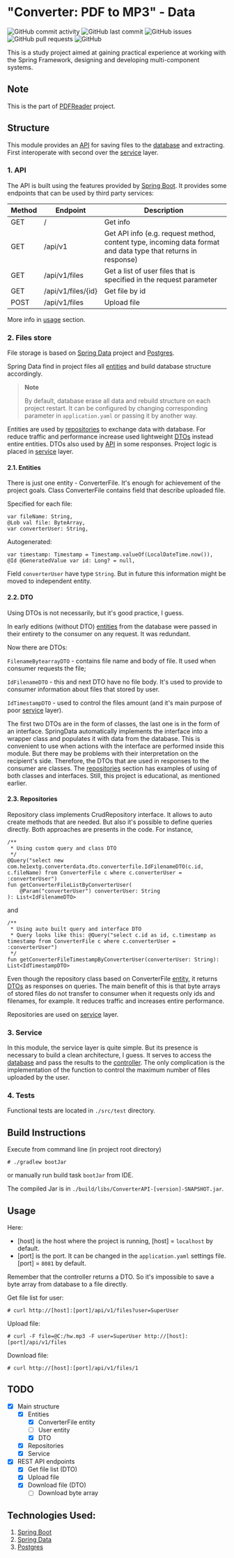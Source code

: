# "Converter: PDF to MP3" - Data

![GitHub commit activity](https://img.shields.io/github/commit-activity/m/he1ex-tG/ConverterAPI?logo=GitHub) ![GitHub last commit](https://img.shields.io/github/last-commit/he1ex-tG/ConverterAPI?logo=GitHub) ![GitHub issues](https://img.shields.io/github/issues/he1ex-tG/ConverterAPI?logo=GitHub) ![GitHub pull requests](https://img.shields.io/github/issues-pr/he1ex-tG/ConverterAPI?logo=GitHub) ![GitHub](https://img.shields.io/github/license/he1ex-tg/converterapi?logo=GitHub)

This is a study project aimed at gaining practical experience at
working with the Spring Framework, designing and developing multi-component
systems.

## Note

This is the part of [PDFReader](https://github.com/he1ex-tG/PDFReader) project.

## Structure

This module provides an [API](#1-api) for saving files to the 
[database](#2-files-store) and extracting. First interoperate with second 
over the [service](#3-service) layer.

### 1. API

The API is built using the features provided by 
[Spring Boot](https://spring.io/projects/spring-boot). It provides some 
endpoints that can be used by third party services:

| __Method__ | __Endpoint__       | __Description__                                                                                               |
|------------|--------------------|---------------------------------------------------------------------------------------------------------------|
| GET        | /                  | Get info                                                                                                      |
| GET        | /api/v1            | Get API info (e.g. request method, content type, incoming data format and data type that returns in response) |
| GET        | /api/v1/files      | Get a list of user files that is specified in the request parameter                                           |
| GET        | /api/v1/files/{id} | Get file by id                                                                                                |
| POST       | /api/v1/files      | Upload file                                                                                                   |

More info in [usage](#usage) section.

### 2. Files store

File storage is based on [Spring Data](https://spring.io/projects/spring-data) 
project and [Postgres](https://www.postgresql.org/). 

Spring Data find in project files all [entities](#21-entities) and build 
database structure accordingly.
> __Note__
> 
> By default, database erase all data and rebuild structure on each project 
> restart. It can be configured by changing corresponding parameter in 
> `application.yaml` or passing it by another way.

Entities are used by [repositories](#23-repositories) to exchange data with 
database. For reduce traffic and performance increase used lightweight 
[DTOs](#22-dto) instead entire entities. DTOs also used by [API](#1-api) in 
some responses. Project logic is placed in [service](#24-service) layer.

#### 2.1. Entities

There is just one entity - ConverterFile. It's enough for achievement of the 
project goals. Class ConverterFile contains field that describe uploaded file.

Specified for each file:

    var fileName: String,
    @Lob val file: ByteArray,
    var converterUser: String,

Autogenerated:

    var timestamp: Timestamp = Timestamp.valueOf(LocalDateTime.now()),
    @Id @GeneratedValue var id: Long? = null,

Field `converterUser` have type `String`. But in future this information might be 
moved to independent entity.

#### 2.2. DTO

Using DTOs is not necessarily, but it's good practice, I guess. 

In early editions (without DTO) [entities](#21-entities) from the database 
were passed in their entirety to the consumer on any request. It was redundant. 

Now there are DTOs:

  `FilenameBytearrayDTO` - contains file name and body of file. It used when 
consumer requests the file;

  `IdFilenameDTO` - this and next DTO have no file body. It's used to provide to
consumer information about files that stored by user.

  `IdTimestampDTO` - used to control the files amount (and it's main purpose of 
poor [service](#24-service) layer).

The first two DTOs are in the form of classes, the last one is in the form of 
an interface. SpringData automatically implements the interface into a wrapper 
class and populates it with data from the database. This is convenient to use 
when actions with the interface are performed inside this module. But there 
may be problems with their interpretation on the recipient's side. Therefore, 
the DTOs that are used in responses to the consumer are classes. The 
[repositories](#23-repositories) section has examples of using of both classes 
and interfaces. Still, this project is educational, as mentioned earlier.

#### 2.3. Repositories

Repository class implements CrudRepository interface. It allows to auto create 
methods that are needed. But also it's possible to define queries directly. Both 
approaches are presents in the code. For instance,

    /**
     * Using custom query and class DTO
     */
    @Query("select new com.he1extg.converterdata.dto.converterfile.IdFilenameDTO(c.id, c.fileName) from ConverterFile c where c.converterUser = :converterUser")
    fun getConverterFileListByConverterUser(
        @Param("converterUser") converterUser: String
    ): List<IdFilenameDTO>

and

    /**
     * Using auto built query and interface DTO
     * Query looks like this: @Query("select c.id as id, c.timestamp as timestamp from ConverterFile c where c.converterUser = :converterUser")
     */
    fun getConverterFileTimestampByConverterUser(converterUser: String): List<IdTimestampDTO>

Even though the repository class based on ConverterFile [entity](#21-entities), 
it returns [DTOs](#22-dto) as responses on queries. The main benefit of this 
is that byte arrays of stored files do not transfer to consumer when it 
requests only ids and filenames, for example. It reduces traffic and increases 
entire performance.

Repositories are used on [service](#3-service) layer.

### 3. Service

In this module, the service layer is quite simple. But its presence is necessary
to build a clean architecture, I guess. It serves to access the 
[database](#23-repositories) and pass the results to the [controller](#1-api). 
The only complication is the implementation of the function to control the 
maximum number of files uploaded by the user.

### 4. Tests

Functional tests are located in `./src/test` directory.

## Build Instructions

Execute from command line (in project root directory)

    # ./gradlew bootJar

or manually run build task `bootJar` from IDE. 

The compiled Jar is in `./build/libs/ConverterAPI-[version]-SNAPSHOT.jar`.

## Usage

Here:
- [host] is the host where the project is running, [host] = `localhost` by 
default.
- [port] is the port. It can be changed in the `application.yaml` settings 
file. [port] = `8081` by default.

Remember that the controller returns a DTO. So it's impossible to save a byte 
array from database to a file directly.

Get file list for user:



    # curl http://[host]:[port]/api/v1/files?user=SuperUser

Upload file:



    # curl -F file=@C:/hw.mp3 -F user=SuperUser http://[host]:[port]/api/v1/files

Download file:


    # curl http://[host]:[port]/api/v1/files/1

## TODO

- [x] Main structure
  - [x] Entities
    - [x] ConverterFile entity
    - [ ] User entity
    - [x] DTO
  - [x] Repositories
  - [x] Service
- [x] REST API endpoints
  - [x] Get file list (DTO)
  - [x] Upload file
  - [x] Download file (DTO)
    - [ ] Download byte array 

## Technologies Used:

1. [Spring Boot](https://spring.io/projects/spring-boot)
2. [Spring Data](https://spring.io/projects/spring-data)
3. [Postgres](https://www.postgresql.org/)
